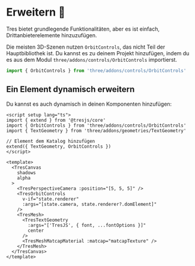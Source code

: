 # Erweitern 🔌

Tres bietet grundlegende Funktionalitäten, aber es ist einfach, Drittanbieterelemente hinzuzufügen.

Die meisten 3D-Szenen nutzen `OrbitControls`, das nicht Teil der Hauptbibliothek ist. Du kannst es zu deinem Projekt hinzufügen, indem du es aus dem Modul `three/addons/controls/OrbitControls` importierst.

```js
import { OrbitControls } from 'three/addons/controls/OrbitControls'
```

## Ein Element dynamisch erweitern

Du kannst es auch dynamisch in deinen Komponenten hinzufügen:

```vue {2,3,4,7,13,15}
<script setup lang="ts">
import { extend } from '@tresjs/core'
import { OrbitControls } from 'three/addons/controls/OrbitControls'
import { TextGeometry } from 'three/addons/geometries/TextGeometry'

// Element dem Katalog hinzufügen
extend({ TextGeometry, OrbitControls })
</script>

<template>
  <TresCanvas
    shadows
    alpha
  >
    <TresPerspectiveCamera :position="[5, 5, 5]" />
    <TresOrbitControls
      v-if="state.renderer"
      :args="[state.camera, state.renderer?.domElement]"
    />
    <TresMesh>
      <TresTextGeometry
        :args="['TresJS', { font, ...fontOptions }]"
        center
      />
      <TresMeshMatcapMaterial :matcap="matcapTexture" />
    </TresMesh>
  </TresCanvas>
</template>
```
